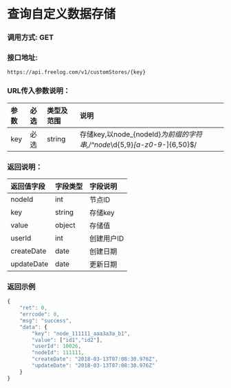# 查询自定义数据存储


### 调用方式: GET

### 接口地址:

```
https://api.freelog.com/v1/customStores/{key}
```

### URL传入参数说明：

| 参数 | 必选 | 类型及范围 | 说明 |
| :--- | :--- | :--- | :--- |
|key|必选|string|存储key,以node_{nodeId}_为前缀的字符串,/^node_\d{5,9}_[a-z0-9_-]{6,50}$/|

### 返回说明：

| 返回值字段 | 字段类型 | 字段说明 |
| :--- | :--- | :--- |
| nodeId | int | 节点ID |
| key | string | 存储key |
| value | object | 存储值 |
| userId | int | 创建用户ID |
| createDate | date | 创建日期 |
| updateDate | date | 更新日期 |

### 返回示例

```js
{
    "ret": 0,
    "errcode": 0,
    "msg": "success",
    "data": {
        "key": "node_111111_aaa3a3a_b1",
        "value": ["id1","id2"],
        "userId": 10026,
        "nodeId": 111111,
        "createDate": "2018-03-13T07:08:30.976Z",
        "updateDate": "2018-03-13T07:08:30.976Z"
    }
}
```